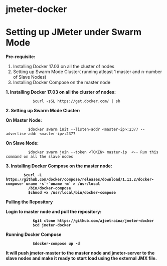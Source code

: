 # jmeter-docker
<h1>Setting up JMeter under Swarm Mode</h1>

<b>Pre-requisite:</b>

1. Installing Docker 17.03 on all the cluster of nodes
2. Setting up Swarm Mode Cluster( running atleast 1 master and n-number of Slave Nodes)
3. Installing Docker Compose on the master node

<b>1. Installing Docker 17.03 on all the cluster of nodes:</b>

                $curl -sSL https://get.docker.com/ | sh

<b>2. Setting up Swarm Mode Cluster:</b>

<b>On Master Node:</b>

              $docker swarm init --listen-addr <master-ip>:2377 --advertise-addr <master-ip>:2377

<b>On Slave Node:</b>

              $docker swarm join --token <TOKEN> master-ip  <-- Run this command on all the slave nodes

<b>3. Installing Docker Compose on the master node:<b>

            $curl -L https://github.com/docker/compose/releases/download/1.11.2/docker-compose-`uname -s`-`uname -m` > /usr/local 
              /bin/docker-compose
              $chmod +x /usr/local/bin/docker-compose

<b> Pulling the Repository </b>

Login to master node and pull the repository:

                $git clone https://github.com/ajeetraina/jmeter-docker
                $cd jmeter-docker

<b>Running Docker Compose</b>

                $docker-compose up -d

It will push jmeter-master to the master node and jmeter-server to the slave nodes and make it ready to start load using the external JMX file.











